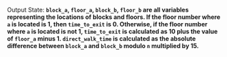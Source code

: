 Output State: **`block_a`, `floor_a`, `block_b`, `floor_b` are all variables representing the locations of blocks and floors. If the floor number where `a` is located is 1, then `time_to_exit` is 0. Otherwise, if the floor number where `a` is located is not 1, `time_to_exit` is calculated as 10 plus the value of `floor_a` minus 1. `direct_walk_time` is calculated as the absolute difference between `block_a` and `block_b` modulo `n` multiplied by 15.**